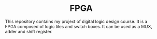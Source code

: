 
  <h1 align="center">FPGA</h1>
  


This repository contains my projext of digital logic design course. It is a FPGA composed of logic tiles and switch boxes. It can be used as a MUX, adder and shift register.

